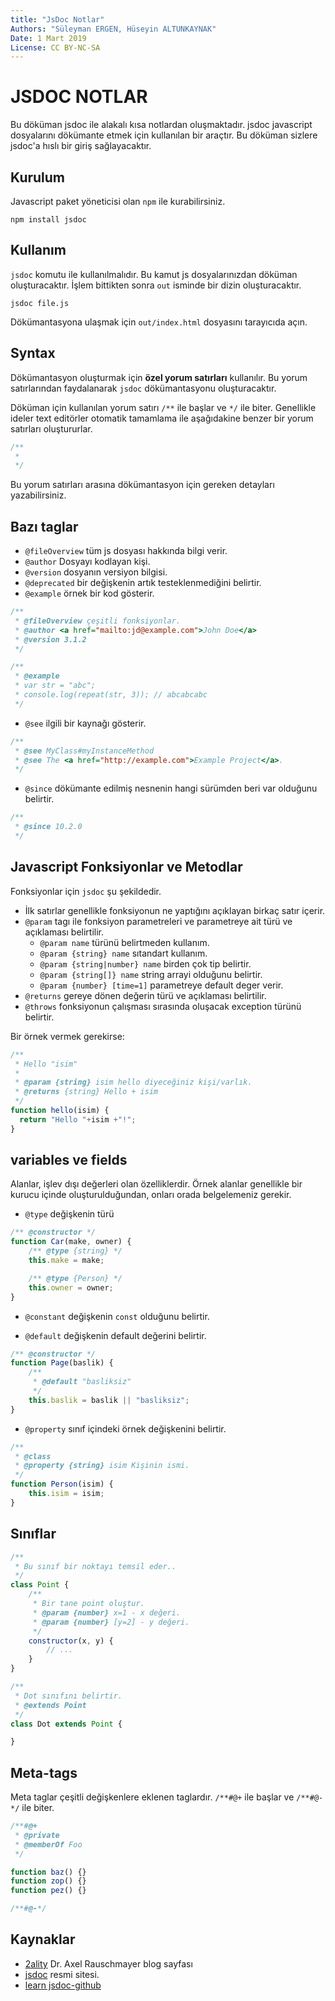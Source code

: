 ```yaml
---
title: "JsDoc Notlar"
Authors: "Süleyman ERGEN, Hüseyin ALTUNKAYNAK"
Date: 1 Mart 2019
License: CC BY-NC-SA
---
```


# JSDOC NOTLAR

Bu döküman jsdoc ile alakalı kısa notlardan oluşmaktadır. jsdoc javascript dosyalarını dökümante etmek için kullanılan bir araçtır. Bu döküman sizlere jsdoc'a hıslı bir giriş sağlayacaktır.

## Kurulum

Javascript paket yöneticisi olan `npm` ile kurabilirsiniz.

```text
npm install jsdoc
```

## Kullanım

`jsdoc` komutu ile kullanılmalıdır. Bu kamut js dosyalarınızdan döküman oluşturacaktır. İşlem bittikten sonra `out` isminde bir dizin oluşturacaktır.

```text
jsdoc file.js
```

Dökümantasyona ulaşmak için `out/index.html` dosyasını tarayıcıda açın.

## Syntax

Dökümantasyon oluşturmak için __özel yorum satırları__ kullanılır. Bu yorum satırlarından faydalanarak `jsdoc` dökümantasyonu oluşturacaktır.

Döküman için kullanılan yorum satırı `/**` ile başlar ve `*/` ile biter. Genellikle ideler text editörler otomatik tamamlama ile aşağıdakine benzer bir yorum satırları oluştururlar.

```javascript
/**
 *
 */
```

Bu yorum satırları arasına dökümantasyon için gereken detayları yazabilirsiniz.

## Bazı taglar

* `@fileOverview` tüm js dosyası hakkında bilgi verir.
* `@author` Dosyayı kodlayan kişi.
* `@version` dosyanın versiyon bilgisi.
* `@deprecated` bir değişkenin artık testeklenmediğini belirtir.
* `@example` örnek bir kod gösterir.

```javascript
/**
 * @fileOverview çeşitli fonksiyonlar.
 * @author <a href="mailto:jd@example.com">John Doe</a>
 * @version 3.1.2
 */
```

```javascript
/**
 * @example
 * var str = "abc";
 * console.log(repeat(str, 3)); // abcabcabc
 */
```

* `@see` ilgili bir kaynağı gösterir.

```javascript
/**
 * @see MyClass#myInstanceMethod
 * @see The <a href="http://example.com">Example Project</a>.
 */
```

* `@since` dökümante edilmiş nesnenin hangi sürümden beri var olduğunu belirtir.

```javascript
/**
 * @since 10.2.0
 */
```

## Javascript Fonksiyonlar ve Metodlar

Fonksiyonlar için `jsdoc` şu şekildedir.

* İlk satırlar genellikle fonksiyonun ne yaptığını açıklayan birkaç satır içerir.
* `@param` tagı ile fonksiyon parametreleri ve parametreye ait türü ve açıklaması belirtilir.
    * `@param name` türünü belirtmeden kullanım.
    * `@param {string} name` sıtandart kullanım.
    * `@param {string|number} name` birden çok tip belirtir.
    * `@param {string[]} name` string arrayi olduğunu belirtir.
    * `@param {number} [time=1]` parametreye default deger verir.
* `@returns` gereye dönen değerin türü ve açıklaması belirtilir.
* `@throws` fonksiyonun çalışması sırasında oluşacak exception türünü belirtir.

Bir örnek vermek gerekirse:

```javascript
/**
 * Hello "isim"
 *
 * @param {string} isim hello diyeceğiniz kişi/varlık.
 * @returns {string} Hello + isim
 */
function hello(isim) {
  return "Hello "+isim +"!";
}
```

## variables ve fields

Alanlar, işlev dışı değerleri olan özelliklerdir. Örnek alanlar genellikle bir kurucu içinde oluşturulduğundan, onları orada belgelemeniz gerekir.

* `@type` değişkenin türü

```javascript
/** @constructor */
function Car(make, owner) {
    /** @type {string} */
    this.make = make;

    /** @type {Person} */
    this.owner = owner;
}
```

* `@constant` değişkenin `const` olduğunu belirtir.

* `@default` değişkenin default değerini belirtir.

```javascript
/** @constructor */
function Page(baslik) {
    /**
     * @default "basliksiz"
     */
    this.baslik = baslik || "basliksiz";
}
```

* `@property` sınıf içindeki örnek değişkenini belirtir.

```javascript
/**
 * @class
 * @property {string} isim Kişinin ismi.
 */
function Person(isim) {
    this.isim = isim;
}
```

## Sınıflar

```javascript
/**
 * Bu sınıf bir noktayı temsil eder..
 */
class Point {
    /**
     * Bir tane point oluştur.
     * @param {number} x=1 - x değeri.
     * @param {number} [y=2] - y değeri.
     */
    constructor(x, y) {
        // ...
    }
}

/**
 * Dot sınıfını belirtir.
 * @extends Point
 */
class Dot extends Point {

}
```

## Meta-tags

Meta taglar çeşitli değişkenlere eklenen taglardır. `/**#@+` ile başlar ve `/**#@-*/` ile biter.

```javascript
/**#@+
 * @private
 * @memberOf Foo
 */

function baz() {}
function zop() {}
function pez() {}

/**#@-*/
```

## Kaynaklar

* [2ality](http://2ality.com/2011/08/jsdoc-intro.html) Dr. Axel Rauschmayer blog sayfası
* [jsdoc](http://usejsdoc.org/) resmi sitesi.
* [learn jsdoc-github](https://github.com/dwyl/learn-jsdoc)